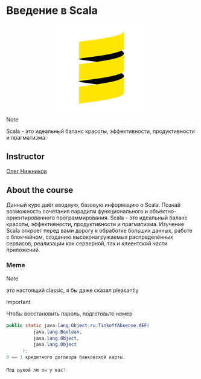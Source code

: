 # Введение в Scala
<p align="center"> 
    <img align="center" src="Introduction-to-Scala.png" />
</p>

> [!NOTE] 
> Scala - это идеальный баланс красоты, эффективности, продуктивности и прагматизма.

## Instructor
[Олег Нижников](https://www.linkedin.com/in/olegnizhnik/?originalSubdomain=nl)

## About the course
Данный курс даёт вводную, базовую информацию о Scala. Познай возможность сочетания парадигм функционального и объектно-ориентированного программирования. Scala - это идеальный баланс красоты, эффективности, продуктивности и прагматизма.
Изучение Scala откроет перед вами дорогу к обработке больших данных, работе с блокчейном, созданию высоконагружаемых распределённых сервисов, реализации как серверной, так и клиентской части приложений.

### Meme
> [!NOTE]
> это настоящий classic, я бы даже сказал pleasantly

> [!IMPORTANT]
> Чтобы восстановить пароль, подготовьте номер
> ```Java
> public static java.lang.Object.ru.TinkoffAbsense.AEF(
>           java.lang.Boolean,
>           java.lang.Object,
>           java.lang.Object
>       );
> 0 == 1 кредитного договора банковской карты. 
> 
> Под рукой ли он у вас?